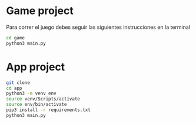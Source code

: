 # Game project

Para correr el juego debes seguir las siguientes instrucciones en la terminal

```sh
cd game
python3 main.py
```
# App project
```sh
git clone
cd app
python3 -m venv env 
source venv/Scripts/activate
source env/bin/activate
pip3 install -r requirements.txt
python3 main.py
```